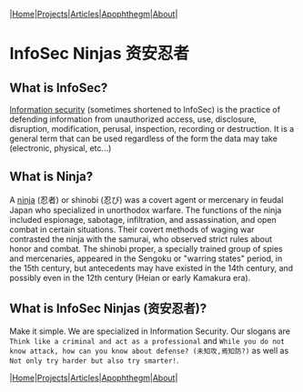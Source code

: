 
|[Home](/README.md)|[Projects](/projects)|[Articles](/articles.md)|[Apophthegm](/apophthegm.md)|[About](/about.md)|

# InfoSec Ninjas 资安忍者

## **What is InfoSec?**

[Information security](https://en.wikipedia.org/wiki/Information_security) (sometimes shortened to InfoSec) is the practice of defending information from unauthorized access, use, disclosure, disruption, modification, perusal, inspection, recording or destruction. It is a general term that can be used regardless of the form the data may take (electronic, physical, etc...)

## **What is Ninja?**

A [ninja](https://en.wikipedia.org/wiki/Ninja) (忍者) or shinobi (忍び) was a covert agent or mercenary in feudal Japan who specialized in unorthodox warfare. The functions of the ninja included espionage, sabotage, infiltration, and assassination, and open combat in certain situations. Their covert methods of waging war contrasted the ninja with the samurai, who observed strict rules about honor and combat. The shinobi proper, a specially trained group of spies and mercenaries, appeared in the Sengoku or "warring states" period, in the 15th century, but antecedents may have existed in the 14th century, and possibly even in the 12th century (Heian or early Kamakura era).

## **What is InfoSec Ninjas (资安忍者)?**

Make it simple.  We are specialized in Information Security. Our slogans are ```Think like a criminal and act as a professional``` and ```While you do not know attack, how can you know about defense? (未知攻,焉知防?)``` as well as ```Not only try harder but also try smarter!```.

|[Home](/README.md)|[Projects](/projects)|[Articles](/articles.md)|[Apophthegm](/apophthegm.md)|[About](/about.md)|

